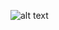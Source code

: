 ![alt text](photos.google.com/photo/AF1QipO49A_1MU1wAOuFqCXkFuJYGs43issZtMVdERCWA "Logo Title Text 1")
